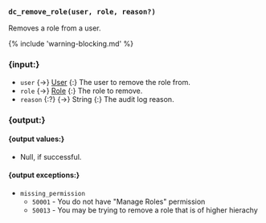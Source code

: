 ### `dc_remove_role(user, role, reason?)`

Removes a role from a user.

{% include 'warning-blocking.md' %}


### {input:}

* `user` {->} [User](/values/user.md)
  {:} The user to remove the role from.
* `role` {->} [Role](/values/role.md)
  {:} The role to remove.
* `reason` {:?} {->} String
  {:} The audit log reason.


### {output:}

#### {output values:}

* Null, if successful.

#### {output exceptions:}

* `missing_permission`
    * `50001` - You do not have "Manage Roles" permission
    * `50013` - You may be trying to remove a role that is of higher hierachy
